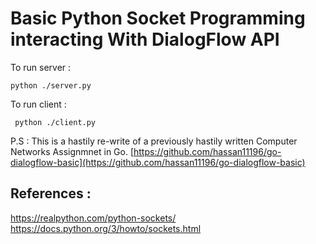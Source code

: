# Basic Python Socket Programming interacting With DialogFlow API

To run server :
 

    python ./server.py                                                            

To run client :

     python ./client.py                  

P.S : This is a hastily re-write of a previously hastily written Computer Networks Assignmnet in Go. 
[https://github.com/hassan11196/go-dialogflow-basic](https://github.com/hassan11196/go-dialogflow-basic)

## References :

https://realpython.com/python-sockets/
https://docs.python.org/3/howto/sockets.html